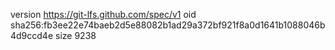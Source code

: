 version https://git-lfs.github.com/spec/v1
oid sha256:fb3ee22e74baeb2d5e88082b1ad29a372bf921f8a0d1641b1088046b4d9ccd4e
size 9238
